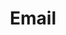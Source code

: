 ---
title: "Email"
linkTitle: "Email"
description: "Data types used for working with emails and connecting to mail servers."
weight: 1
---